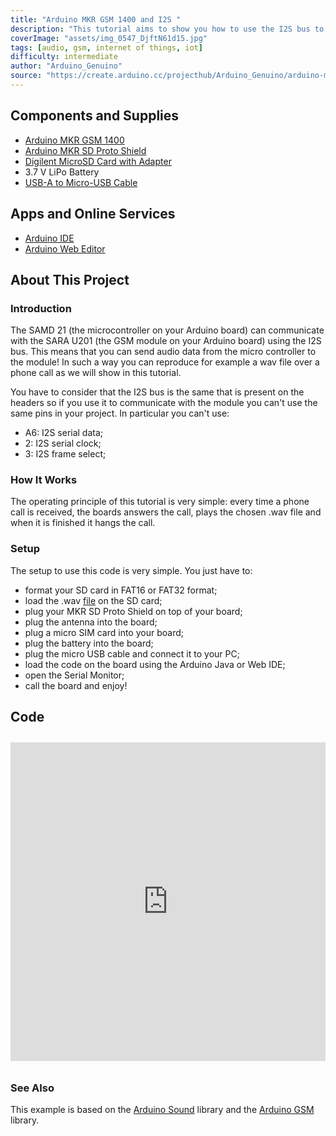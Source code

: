 ```yaml
---
title: "Arduino MKR GSM 1400 and I2S "
description: "This tutorial aims to show you how to use the I2S bus to send audio over phone calls between the micro controller and the GSM module."
coverImage: "assets/img_0547_DjftN61d15.jpg"
tags: [audio, gsm, internet of things, iot]
difficulty: intermediate
author: "Arduino_Genuino"
source: "https://create.arduino.cc/projecthub/Arduino_Genuino/arduino-mkr-gsm-1400-and-i2s-2a48b6"
---
```


## Components and Supplies

- [Arduino MKR GSM 1400](https://www.newark.com/55AC1187?COM=ref_hackster)
- [Arduino MKR SD Proto Shield](https://store.arduino.cc/mkr-sd-proto-shield)
- [Digilent MicroSD Card with Adapter](http://store.digilentinc.com/)
- 3.7 V LiPo Battery
- [USB-A to Micro-USB Cable](https://www.newark.com/53W6089?COM=ref_hackster)

## Apps and Online Services

- [Arduino IDE](https://www.arduino.cc/en/main/software)
- [Arduino Web Editor](https://create.arduino.cc/editor)

## About This Project

### Introduction

The SAMD 21 (the microcontroller on your Arduino board) can communicate with the SARA U201 (the GSM module on your Arduino board) using the I2S bus. This means that you can send audio data from the micro controller to the module! In such a way you can reproduce for example a wav file over a phone call as we will show in this tutorial.

You have to consider that the I2S bus is the same that is present on the headers so if you use it to communicate with the module you can't use the same pins in your project. In particular you can't use:

* A6: I2S serial data;
* 2: I2S serial clock;
* 3: I2S frame select;

### How It Works

The operating principle of this tutorial is very simple: every time a phone call is received, the boards answers the call, plays the chosen .wav file and when it is finished it hangs the call.

### Setup

The setup to use this code is very simple. You just have to:

* format your SD card in FAT16 or FAT32 format;
* load the .wav [file](https://content.arduino.cc/assets/ADV.wav) on the SD card;
* plug your MKR SD Proto Shield on top of your board;
* plug the antenna into the board;
* plug a micro SIM card into your board;
* plug the battery into the board;
* plug the micro USB cable and connect it to your PC;
* load the code on the board using the Arduino Java or Web IDE;
* open the Serial Monitor;
* call the board and enjoy!

## Code
<iframe src='https://create.arduino.cc/editor/Arduino_Genuino/98e9e261-0626-4994-98d9-8efcd21ed5ec/preview?embed&snippet' style='height:510px;width:100%;margin:10px 0' frameborder='0'></iframe>


### See Also

This example is based on the [Arduino Sound](https://www.arduino.cc/en/Reference/ArduinoSound) library and the [Arduino GSM](https://www.arduino.cc/en/Reference/GSM) library. 